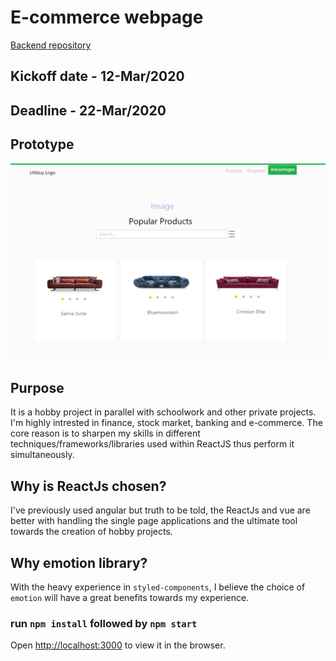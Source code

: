 # E-commerce webpage
[Backend repository](https://github.com/knoxgon/e-commerce-project-backend)

## Kickoff date - 12-Mar/2020

## Deadline - 22-Mar/2020

## Prototype
![Proto](https://github.com/knoxgon/e-commerce-project/blob/master/ecomm-prototype.png)


## Purpose

It is a hobby project in parallel with schoolwork and other private projects. I'm highly intrested in finance, stock market, banking and e-commerce. The core reason is to sharpen my skills in different techniques/frameworks/libraries used within ReactJS thus perform it simultaneously.

## Why is ReactJs chosen?

I've previously used angular but truth to be told, the ReactJs and vue are better with handling the single page applications and the ultimate tool towards the creation of hobby projects.

## Why emotion library?

With the heavy experience in `styled-components`, I believe the choice of `emotion` will have a great benefits towards my experience.

### run `npm install` followed by `npm start`

Open [http://localhost:3000](http://localhost:3000) to view it in the browser.
